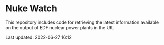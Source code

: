 # Nuke Watch

This repository includes code for retrieving the latest information available on the output of EDF nuclear power plants in the UK.

Last updated: 2022-06-27 16:12
